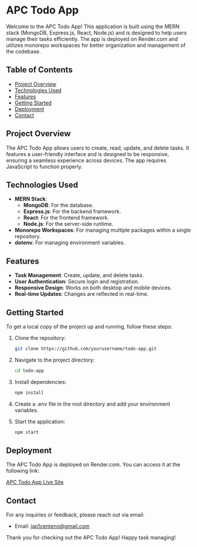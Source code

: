 # APC Todo App

Welcome to the APC Todo App! This application is built using the MERN stack (MongoDB, Express.js, React, Node.js) and is designed to help users manage their tasks efficiently. The app is deployed on Render.com and utilizes monorepo workspaces for better organization and management of the codebase.

## Table of Contents

- [Project Overview](#project-overview)
- [Technologies Used](#technologies-used)
- [Features](#features)
- [Getting Started](#getting-started)
- [Deployment](#deployment)
- [Contact](#contact)

## Project Overview

The APC Todo App allows users to create, read, update, and delete tasks. It features a user-friendly interface and is designed to be responsive, ensuring a seamless experience across devices. The app requires JavaScript to function properly.

## Technologies Used

- **MERN Stack**: 
  - **MongoDB**: For the database.
  - **Express.js**: For the backend framework.
  - **React**: For the frontend framework.
  - **Node.js**: For the server-side runtime.
- **Monorepo Workspaces**: For managing multiple packages within a single repository.
- **dotenv**: For managing environment variables.

## Features

- **Task Management**: Create, update, and delete tasks.
- **User  Authentication**: Secure login and registration.
- **Responsive Design**: Works on both desktop and mobile devices.
- **Real-time Updates**: Changes are reflected in real-time.

## Getting Started

To get a local copy of the project up and running, follow these steps:

1. Clone the repository:
   ```bash
   git clone https://github.com/yourusername/todo-app.git

2. Navigate to the project directory:
    ```bash
   cd todo-app

3. Install dependencies:
    ```bash
   npm install
    
4. Create a .env file in the root directory and add your environment variables.

5. Start the application:
    ```bash
   npm start

## Deployment
The APC Todo App is deployed on Render.com. You can access it at the following link:

[APC Todo App Live Site](https://todo-app-2ved.onrender.com/)

## Contact
For any inquiries or feedback, please reach out via email:

- Email: jap1centeno@gmail.com
  
Thank you for checking out the APC Todo App! Happy task managing!

